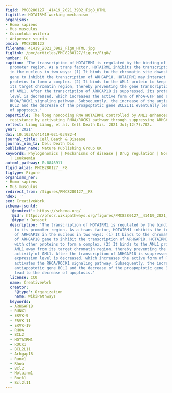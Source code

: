 ```yaml
---
figid: PMC8280127__41419_2021_3982_Fig8_HTML
figtitle: HOTAIRM1 working mechanism
organisms:
- Homo sapiens
- Mus musculus
- Coccoloba uvifera
- Acipenser sturio
pmcid: PMC8280127
filename: 41419_2021_3982_Fig8_HTML.jpg
figlink: /pmc/articles/PMC8280127/figure/Fig8/
number: F8
caption: 'The transcription of HOTAIRM1 is regulated by the binding of AML1 to its
  promoter region. As a trans factor, HOTAIRM1 inhibits the transcription of ARHGAP18
  in the nucleus in two ways: (1) It binds to the chromatin site downstream of ARHGAP18
  gene to inhibit the transcription of ARHGAP18. HOTAIRM1 may interact with other
  proteins to form a complex. (2) It binds to the AML1 protein to keep AML1 away from
  its target chromatin region, thereby preventing the gene transcription activity
  of AML1. After the transcription of ARHGAP18 is suppressed, its protein expression
  level is decreased, which increases the active form of RhoA-GTP and activates the
  RHOA/ROCK1 signaling pathway. Subsequently, the increase of the antiapoptotic gene
  BCL2 and the decrease of the proapoptotic gene BCL2L11 eventually lead to the decrease
  of apoptosis.'
papertitle: The long noncoding RNA HOTAIRM1 controlled by AML1 enhances glucocorticoid
  resistance by activating RHOA/ROCK1 pathway through suppressing ARHGAP18.
reftext: Liang Liang, et al. Cell Death Dis. 2021 Jul;12(7):702.
year: '2021'
doi: 10.1038/s41419-021-03982-4
journal_title: Cell Death & Disease
journal_nlm_ta: Cell Death Dis
publisher_name: Nature Publishing Group UK
keywords: Phylogenomics | Mechanisms of disease | Drug regulation | Non-coding RNAs
  | Leukaemia
automl_pathway: 0.8846911
figid_alias: PMC8280127__F8
figtype: Figure
organisms_ner:
- Homo sapiens
- Mus musculus
redirect_from: /figures/PMC8280127__F8
ndex: ''
seo: CreativeWork
schema-jsonld:
  '@context': https://schema.org/
  '@id': https://pfocr.wikipathways.org/figures/PMC8280127__41419_2021_3982_Fig8_HTML.html
  '@type': Dataset
  description: 'The transcription of HOTAIRM1 is regulated by the binding of AML1
    to its promoter region. As a trans factor, HOTAIRM1 inhibits the transcription
    of ARHGAP18 in the nucleus in two ways: (1) It binds to the chromatin site downstream
    of ARHGAP18 gene to inhibit the transcription of ARHGAP18. HOTAIRM1 may interact
    with other proteins to form a complex. (2) It binds to the AML1 protein to keep
    AML1 away from its target chromatin region, thereby preventing the gene transcription
    activity of AML1. After the transcription of ARHGAP18 is suppressed, its protein
    expression level is decreased, which increases the active form of RhoA-GTP and
    activates the RHOA/ROCK1 signaling pathway. Subsequently, the increase of the
    antiapoptotic gene BCL2 and the decrease of the proapoptotic gene BCL2L11 eventually
    lead to the decrease of apoptosis.'
  license: CC0
  name: CreativeWork
  creator:
    '@type': Organization
    name: WikiPathways
  keywords:
  - ARHGAP18
  - RUNX1
  - ERVK-9
  - ERVK-11
  - ERVK-19
  - RHOA
  - BCL2
  - HOTAIRM1
  - ROCK1
  - BCL2L11
  - Arhgap18
  - Runx1
  - Rhoa
  - Bcl2
  - Hotairm1
  - Rock1
  - Bcl2l11
---
```

